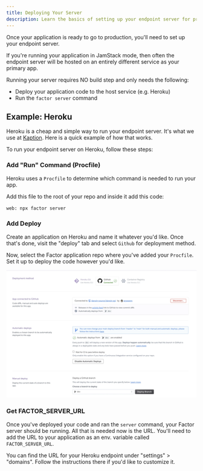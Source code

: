 ```yaml
---
title: Deploying Your Server
description: Learn the basics of setting up your endpoint server for production
---
```


Once your application is ready to go to production, you'll need to set up your endpoint server.

If you're running your application in JamStack mode, then often the endpoint server will be hosted on an entirely different service as your primary app.

Running your server requires NO build step and only needs the following:

- Deploy your application code to the host service (e.g. Heroku)
- Run the `factor server` command

## Example: Heroku

Heroku is a cheap and simple way to run your endpoint server. It's what we use at [Kaption](https://www.kaption.co). Here is a quick example of how that works.

To run your endpoint server on Heroku, follow these steps:

### Add "Run" Command (Procfile)

Heroku uses a `Procfile` to determine which command is needed to run your app.

Add this file to the root of your repo and inside it add this code:

```bash
web: npx factor server
```

### Add Deploy

Create an application on Heroku and name it whatever you'd like. Once that's done, visit the "deploy" tab and select `Github` for deployment method.

Now, select the Factor application repo where you've added your `Procfile`. Set it up to deploy the code however you'd like.

![Deploying With Heroku](./heroku-deploy.webp)

### Get FACTOR_SERVER_URL

Once you've deployed your code and ran the `server` command, your Factor server should be running. All that is needed now is the URL. You'll need to add the URL to your application as an env. variable called `FACTOR_SERVER_URL`.

You can find the URL for your Heroku endpoint under "settings" > "domains". Follow the instructions there if you'd like to customize it.
